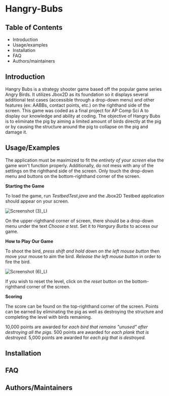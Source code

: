 # Hangry-Bubs

Table of Contents
---------------------

* Introduction
* Usage/examples
* Installation
* FAQ
* Authors/maintainers

Introduction
------------

Hangry Bubs is a strategy shooter game based off the popular game series Angry Birds. It utilizes Jbox2D as its foundation so it displays several additional test cases (accessible through a drop-down menu) and other features (ex: AABBs, contact points, etc.) on the righthand side of the screen. This game was coded as a final project for AP Comp Sci A to display our knowledge and ability at coding. The objective of Hangry Bubs is to eliminate the pig by aiming a limited amount of birds directly at the pig or by causing the structure around the pig to collapse on the pig and damage it. 

Usage/Examples
-------------

The application must be maximized to  fit the *entirety of your screen* else the game won't function properly. Additionally, do not mess with any of the settings on the righthand side of the screen. Only touch the drop-down menu and buttons on the bottom-righthand corner of the screen. 

**Starting the Game**

To load the game, run *TestbedTest.java* and the Jbox2D Testbed application should appear on your screen. 

![Screenshot (3)_LI](https://user-images.githubusercontent.com/89215866/170085081-4a490139-9f25-4e0c-bbc7-ae1cd923f42d.jpg)

On the upper-righthand corner of screen, there should be a drop-down menu under the text *Choose a test*. Set it to *Hangury Burbs* to access our game. 

**How to Play Our Game**

To shoot the bird, *press shift and hold down on the left mouse button* then move your mouse to aim the bird. *Release the left mouse button* in order to fire the bird. 

![Screenshot (6)_LI](https://user-images.githubusercontent.com/89215866/170313326-70bc2c1f-5cc5-44ae-869a-8452306d6fa6.jpg)

If you wish to reset the level, click on the *reset* button on the bottom-righthand corner of the screen.

**Scoring**

The score can be found on the top-righthand corner of the screen. Points can be earned by eliminating the pig as well as destroying the structure and completing the level with birds remaining. 

10,000 points are awarded for *each bird that remains "unused" after destroying all the pigs.*
500 points are awarded for *each plank that is destroyed.*
5,000 points are awarded for *each pig that is destroyed.*

Installation
----------

FAQ
------

Authors/Maintainers
---------------------
